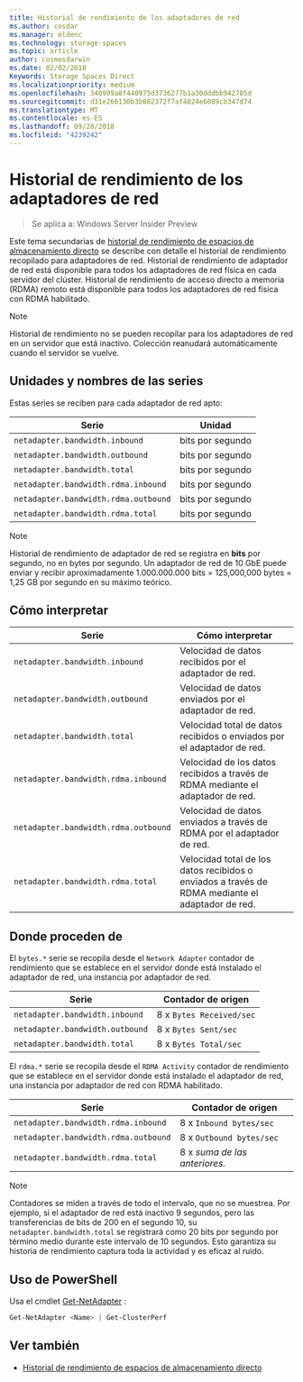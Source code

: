 ```yaml
---
title: Historial de rendimiento de los adaptadores de red
ms.author: cosdar
ms.manager: eldenc
ms.technology: storage-spaces
ms.topic: article
author: cosmosdarwin
ms.date: 02/02/2018
Keywords: Storage Spaces Direct
ms.localizationpriority: medium
ms.openlocfilehash: 340999a8f440975d3736277b1a30dddbb942785d
ms.sourcegitcommit: d31e266130b3b082372f7af4024e6089cb347d74
ms.translationtype: MT
ms.contentlocale: es-ES
ms.lasthandoff: 09/28/2018
ms.locfileid: "4239242"
---
```

# Historial de rendimiento de los adaptadores de red

> Se aplica a: Windows Server Insider Preview

Este tema secundarias de [historial de rendimiento de espacios de almacenamiento directo](performance-history.md) se describe con detalle el historial de rendimiento recopilado para adaptadores de red. Historial de rendimiento de adaptador de red está disponible para todos los adaptadores de red física en cada servidor del clúster. Historial de rendimiento de acceso directo a memoria (RDMA) remoto está disponible para todos los adaptadores de red física con RDMA habilitado.

   > [!NOTE]
   > Historial de rendimiento no se pueden recopilar para los adaptadores de red en un servidor que está inactivo. Colección reanudará automáticamente cuando el servidor se vuelve.

## Unidades y nombres de las series

Estas series se reciben para cada adaptador de red apto:

| Serie                               | Unidad            |
|--------------------------------------|-----------------|
| `netadapter.bandwidth.inbound`       | bits por segundo |
| `netadapter.bandwidth.outbound`      | bits por segundo |
| `netadapter.bandwidth.total`         | bits por segundo |
| `netadapter.bandwidth.rdma.inbound`  | bits por segundo |
| `netadapter.bandwidth.rdma.outbound` | bits por segundo |
| `netadapter.bandwidth.rdma.total`    | bits por segundo |

   > [!NOTE]
   > Historial de rendimiento de adaptador de red se registra en **bits** por segundo, no en bytes por segundo. Un adaptador de red de 10 GbE puede enviar y recibir aproximadamente 1.000.000.000 bits = 125,000,000 bytes = 1,25 GB por segundo en su máximo teórico.

## Cómo interpretar

| Serie                               | Cómo interpretar                                                      |
|--------------------------------------|-----------------------------------------------------------------------|
| `netadapter.bandwidth.inbound`       | Velocidad de datos recibidos por el adaptador de red.                         |
| `netadapter.bandwidth.outbound`      | Velocidad de datos enviados por el adaptador de red.                             |
| `netadapter.bandwidth.total`         | Velocidad total de datos recibidos o enviados por el adaptador de red.           |
| `netadapter.bandwidth.rdma.inbound`  | Velocidad de los datos recibidos a través de RDMA mediante el adaptador de red.               |
| `netadapter.bandwidth.rdma.outbound` | Velocidad de datos enviados a través de RDMA por el adaptador de red.                   |
| `netadapter.bandwidth.rdma.total`    | Velocidad total de los datos recibidos o enviados a través de RDMA mediante el adaptador de red. |

## Donde proceden de

El `bytes.*` serie se recopila desde el `Network Adapter` contador de rendimiento que se establece en el servidor donde está instalado el adaptador de red, una instancia por adaptador de red.

| Serie                           | Contador de origen           |
|----------------------------------|--------------------------|
| `netadapter.bandwidth.inbound`   | 8 x `Bytes Received/sec` |
| `netadapter.bandwidth.outbound`  | 8 x `Bytes Sent/sec`     |
| `netadapter.bandwidth.total`     | 8 x `Bytes Total/sec`    |

El `rdma.*` serie se recopila desde el `RDMA Activity` contador de rendimiento que se establece en el servidor donde está instalado el adaptador de red, una instancia por adaptador de red con RDMA habilitado.

| Serie                               | Contador de origen           |
|--------------------------------------|--------------------------|
| `netadapter.bandwidth.rdma.inbound`  | 8 x `Inbound bytes/sec`  |
| `netadapter.bandwidth.rdma.outbound` | 8 x `Outbound bytes/sec` |
| `netadapter.bandwidth.rdma.total`    | 8 x *suma de las anteriores.*   |

   > [!NOTE]
   > Contadores se miden a través de todo el intervalo, que no se muestrea. Por ejemplo, si el adaptador de red está inactivo 9 segundos, pero las transferencias de bits de 200 en el segundo 10, su `netadapter.bandwidth.total` se registrará como 20 bits por segundo por término medio durante este intervalo de 10 segundos. Esto garantiza su historia de rendimiento captura toda la actividad y es eficaz al ruido.

## Uso de PowerShell

Usa el cmdlet [Get-NetAdapter](https://docs.microsoft.com/powershell/module/netadapter/get-netadapter) :

```PowerShell
Get-NetAdapter <Name> | Get-ClusterPerf
```

## Ver también

- [Historial de rendimiento de espacios de almacenamiento directo](performance-history.md)
